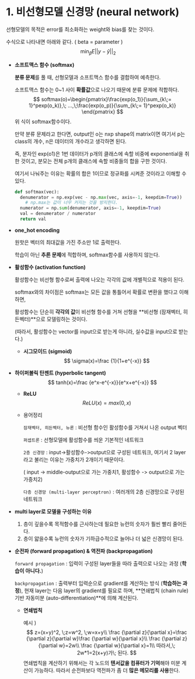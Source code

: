 # 1. 비선형모델 신경망 (neural network)

선형모델의 목적은 error를 최소화하는 weight와 bias를 찾는 것이다. 

수식으로 나타내면 아래와 같다. ( beta = parameter )
$$
\min_\beta E||y-\widehat {y}||_2
$$

- **소프트맥스 함수 (softmax)**

  **분류 문제**를 풀 때, 선형모델과 소프트맥스 함수를 결합하여 예측한다. 

  소프트맥스 함수는 0~1 사이 **확률값**으로 나오기 때문에 분류 문제에 적합하다. 
  $$
  softmax(o)=\begin{pmatrix}\frac{exp(o_1)}{\sum_{k\;= 1}^pexp(o_k)},\; ...,\;\frac{exp(o_p)}{\sum_{k\;= 1}^pexp(o_k)} \end{pmatrix}
  $$
  위 식이 softmax함수이다. 

  만약 분류 문제라고 한다면, output인 o는 nxp shape의 matrix이면 여기서 p는 class의 개수, n은 데이터의 개수라고 생각하면 된다. 

  즉, 분자인 exp(o1)은 1번 데이터가 p개의 클래스에 속할 비중에 exponential을 취한 것이고, 분모는 전체 p개의 클래스에 속할 비중들의 합을 구한 것이다. 

  여기서 나눠주는 이유는 확률의 합은 1이므로 정규화를 시켜준 것이라고 이해할 수 있다. 

   

  ```python
  def softmax(vec):
  	denumerator = np.exp(vec - np.max(vec, axis=-1, keepdim=True))
      # np.max는 값이 너무 커지는 것을 방지한다. 
  	numerator = np.sum(denumerator, axis=-1, keepdim=True)
  	val = denumerator / numerator
  	return val
  ```

  

- **one_hot encoding**

  원핫은 벡터의 최대값을 가진 주소만 1로 출력한다. 

  학습이 아닌 **추론 문제**에 적합하며, softmax함수를 사용하지 않는다. 






- **활성함수 (activation function)**

  활성함수는 비선형 함수로써 출력에 나오는 각각의 값에 개별적으로 적용이 된다. 

  softmax와의 차이점은 softmax는 모든 값을 통틀어서 확률로 변환을 했다고 이해하면, 

  활성함수는 단순히 **각각의 값**이 비선형 함수를 거쳐 선형을 **비선형 (잠재벡터, 히든벡터)**으로 모델링하는 것이다. 

  (따라서, 활성함수는 vector를 input으로 받는게 아니라, 실수값을 input으로 받는다.)

  

  - **시그모이드 (sigmoid)**
    $$
    \sigma(x)=\frac {1}{1+e^{-x}}
    $$

- **하이퍼볼릭 탄젠트 (hyperbolic tangent)**
  $$
  tanh(x)=\frac {e^x-e^{-x}}{e^x+e^{-x}}
  $$

  - **ReLU** 
  $$
    ReLU(x)=max(0,x)
  $$

  - 용어정리

    `잠재벡터, 히든벡터, 뉴론` : 비선형 함수인 활성함수를 거쳐서 나온 output 벡터

    `퍼셉트론` :  선형모델에 활성함수를 씌운 기본적인 네트워크

    `2층 신경망` : input->활성함수->output으로 구성된 네트워크, 여기서 2 layer라고 불리는 이유는 가중치가 2개이기 때문이다. 

    ( input -> middle-output으로 가는 가중치1, 활성함수 -> output으로 가는 가중치2)

    `다층 신경망 (multi-layer perceptron)` : 여러개의 2층 신경망으로 구성된 네트워크

    

- **multi layer로 모델을 구성하는 이유**

  1. 층이 깊을수록 목적함수를 근사하는데 필요한 뉴런의 숫자가 훨씬 빨리 줄어든다. 
  2. 층이 얇을수록 뉴런의 숫자가 기하급수적으로 늘어나 더 넓은 신경망이 된다. 

- **순전파 (forward propagation) & 역전파 (backpropagation)**

  `forward propagation` : 입력이 구성된 layer들을 따라 출력으로 나오는 과정 (**학습이 아니다.**)

  `backpropagation` : 출력부터 입력순으로 gradient를 계산하는 방식 (**학습하는 과정**), 현재 layer는 다음 layer의 gradient를 필요로 하며, **연쇄법칙 (chain rule) 기반 자동미분 (auto-differentiation)**에 의해 계산된다. 

  - **연쇄법칙**

    예시 )
    $$
    z=(x+y)^2, \;z=w^2, \;w=x+y\\
    \frac {\partial z}{\partial x}=\frac {\partial z}{\partial w}\frac {\partial w}{\partial x}\\
    \frac {\partial z}{\partial w}=2w\\
    \frac {\partial w}{\partial x}=1\\
    따라서,\; 2w*1=2(x+y)가\; 된다.
    $$
    연쇄법칙을 계산하기 위해서는 각 노드의 **텐서값을 컴퓨터가 기억**해야 미분 계산이 가능하다. 따라서 순전파보다 역전파가 좀 더 **많은 메모리를 사용**한다. 

  